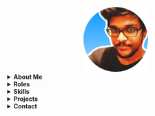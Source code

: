<div align="center">
  <img src="picofme (6).png" alt="Rajesh S" width="150">
</div>

<details>
<summary><strong>About Me</strong></summary>
  
Hi, I'm Rajesh S. I am passionate about Development & DevOps, and I enjoy writing blogs and making YouTube videos. You can find me on [Medium](https://medium.com/@rajeshsuresh154).

</details>

<details>
<summary><strong>Roles</strong></summary>
  
- [ ] Developer
- [x] DevOps Engineer
- [ ] Designer
- [ ] Data Scientist
- [ ] Product Manager
- [ ] Researcher
- [ ] Other: [Specify]

</details>

<details>
<summary><strong>Skills</strong></summary>
  
- Cloud
- DevOps
- Team Management

</details>

<details>
<summary><strong>Projects</strong></summary>
  
### Project 1
- **Description:** Building a Telegram Bot and Leveraging AWS Lambda for Seamless Functioning
- **Role:** This project was done by me in my free time
- **Link:** [GitHub Repo](https://github.com/raji2306/sturdy-disco/tree/telegram-bot)

### Project 2
- **Description:** Building and Scaling a MediaWiki Application with Terraform, Ansible, and Jenkins
- **Role:** Task given by someone. It was fully done by me
- **Link:** [GitHub Repo](https://github.com/raji2306/mediawikiApplcation)

</details>

<details>
<summary><strong>Contact</strong></summary>
  
You can reach out to me via [email](mailto:rajeshsuresh154@gmail.com).

Feel free to explore my repositories and reach out if you have any questions or collaboration ideas.

</details>
